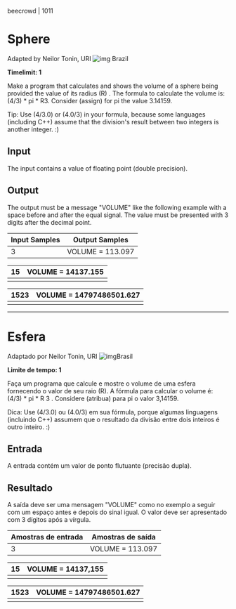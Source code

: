 beecrowd | 1011

# Sphere

Adapted by Neilor Tonin, URI ![img](https://resources.beecrowd.com.br/gallery/images/flags/br.gif) Brazil

**Timelimit: 1**

Make a program that calculates and shows the volume of a sphere being provided the value of its radius (R) . The formula to calculate the volume is: (4/3) * pi * R3. Consider (assign) for pi the value 3.14159.

Tip: Use (4/3.0) or (4.0/3) in your formula, because some languages (including C++) assume that the division's result between two integers is another integer. :)

## Input

The input contains a value of floating point (double precision).

## Output

The output must be a message "VOLUME" like the following example with a space before and after the equal signal. The value must be presented with 3 digits after the decimal point.

| Input Samples | Output Samples   |
| ------------- | ---------------- |
| 3             | VOLUME = 113.097 |

| 15   | VOLUME = 14137.155 |
| ---- | ------------------ |
|      |                    |

| 1523 | VOLUME = 14797486501.627 |
| ---- | ------------------------ |
|      |                          |

_______________

# Esfera

Adaptado por Neilor Tonin, URI ![img](https://resources.beecrowd.com.br/gallery/images/flags/br.gif)Brasil

**Limite de tempo: 1**

Faça um programa que calcule e mostre o volume de uma esfera fornecendo o valor de seu raio (R). A fórmula para calcular o volume é: (4/3) * pi * R 3 . Considere (atribua) para pi o valor 3,14159.

Dica: Use (4/3.0) ou (4.0/3) em sua fórmula, porque algumas linguagens (incluindo C++) assumem que o resultado da divisão entre dois inteiros é outro inteiro. :)

## Entrada

A entrada contém um valor de ponto flutuante (precisão dupla).

## Resultado

A saída deve ser uma mensagem "VOLUME" como no exemplo a seguir com um espaço antes e depois do sinal igual. O valor deve ser apresentado com 3 dígitos após a vírgula.

| Amostras de entrada | Amostras de saída |
| ------------------- | ----------------- |
| 3                   | VOLUME = 113.097  |

| 15   | VOLUME = 14137,155 |
| ---- | ------------------ |
|      |                    |

| 1523 | VOLUME = 14797486501.627 |
| ---- | ------------------------ |
|      |                          |